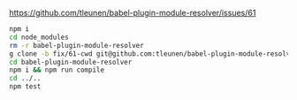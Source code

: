 https://github.com/tleunen/babel-plugin-module-resolver/issues/61

```sh
npm i
cd node_modules
rm -r babel-plugin-module-resolver
g clone -b fix/61-cwd git@github.com:tleunen/babel-plugin-module-resolver
cd babel-plugin-module-resolver
npm i && npm run compile
cd ../..
npm test
```
